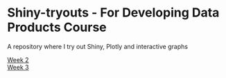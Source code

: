 # Shiny-tryouts - For Developing Data Products Course

A repository where I try out Shiny, Plotly and interactive graphs

[Week 2](https://preethical.github.io/Shiny-tryouts/trial1.html)  
[Week 3](https://preethical.github.io/Shiny-tryouts/trial2.html)
